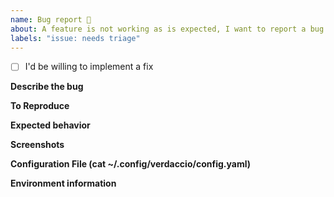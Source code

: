 ```yaml
---
name: Bug report 🐛
about: A feature is not working as is expected, I want to report a bug
labels: "issue: needs triage"
---
```


- [ ] I'd be willing to implement a fix

**Describe the bug**
<!-- A clear and concise description of what the bug is. -->

**To Reproduce**
<!-- IMPORTANT: Steps to reproduce the issue -->

**Expected behavior**
<!-- A clear and concise description of what you expected to happen. -->

**Screenshots**
<!-- If applicable, add screenshots to help explain your problem.  -->

**Configuration File (cat ~/.config/verdaccio/config.yaml)**

<!-- Please be careful do not leak any sensitive information, remove tokens -->

**Environment information**
<!-- Browser, Operative system, server log etc ..-->


